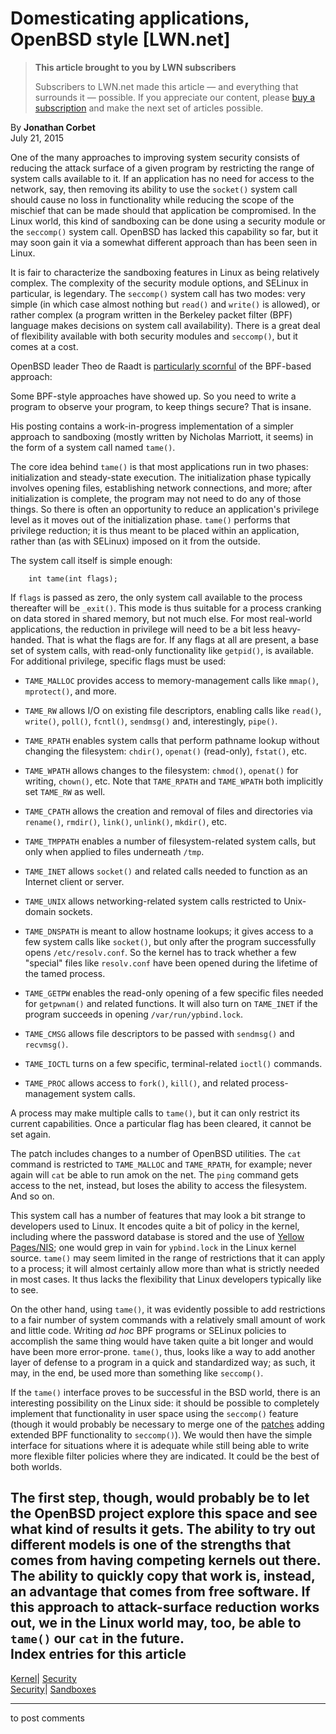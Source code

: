 # Domesticating applications, OpenBSD style [LWN.net]

> **This article brought to you by LWN subscribers**
> 
> Subscribers to LWN.net made this article — and everything that surrounds it — possible. If you appreciate our content, please [buy a subscription](/Promo/nst-nag3/subscribe) and make the next set of articles possible. 

By **Jonathan Corbet**  
July 21, 2015 

One of the many approaches to improving system security consists of reducing the attack surface of a given program by restricting the range of system calls available to it. If an application has no need for access to the network, say, then removing its ability to use the `socket()` system call should cause no loss in functionality while reducing the scope of the mischief that can be made should that application be compromised. In the Linux world, this kind of sandboxing can be done using a security module or the `seccomp()` system call. OpenBSD has lacked this capability so far, but it may soon gain it via a somewhat different approach than has been seen in Linux. 

It is fair to characterize the sandboxing features in Linux as being relatively complex. The complexity of the security module options, and SELinux in particular, is legendary. The `seccomp()` system call has two modes: very simple (in which case almost nothing but `read()` and `write()` is allowed), or rather complex (a program written in the Berkeley packet filter (BPF) language makes decisions on system call availability). There is a great deal of flexibility available with both security modules and `seccomp()`, but it comes at a cost. 

OpenBSD leader Theo de Raadt is [particularly scornful](/Articles/651701/) of the BPF-based approach: 

Some BPF-style approaches have showed up. So you need to write a program to observe your program, to keep things secure? That is insane. 

His posting contains a work-in-progress implementation of a simpler approach to sandboxing (mostly written by Nicholas Marriott, it seems) in the form of a system call named `tame()`. 

The core idea behind `tame()` is that most applications run in two phases: initialization and steady-state execution. The initialization phase typically involves opening files, establishing network connections, and more; after initialization is complete, the program may not need to do any of those things. So there is often an opportunity to reduce an application's privilege level as it moves out of the initialization phase. `tame()` performs that privilege reduction; it is thus meant to be placed within an application, rather than (as with SELinux) imposed on it from the outside. 

The system call itself is simple enough: 
    
    
        int tame(int flags);
    

If `flags` is passed as zero, the only system call available to the process thereafter will be `_exit()`. This mode is thus suitable for a process cranking on data stored in shared memory, but not much else. For most real-world applications, the reduction in privilege will need to be a bit less heavy-handed. That is what the flags are for. If any flags at all are present, a base set of system calls, with read-only functionality like `getpid()`, is available. For additional privilege, specific flags must be used: 

  * `TAME_MALLOC` provides access to memory-management calls like `mmap()`, `mprotect()`, and more. 

  * `TAME_RW` allows I/O on existing file descriptors, enabling calls like `read()`, `write()`, `poll()`, `fcntl()`, `sendmsg()` and, interestingly, `pipe()`. 

  * `TAME_RPATH` enables system calls that perform pathname lookup without changing the filesystem: `chdir()`, `openat()` (read-only), `fstat()`, etc. 

  * `TAME_WPATH` allows changes to the filesystem: `chmod()`, `openat()` for writing, `chown()`, etc. Note that `TAME_RPATH` and `TAME_WPATH` both implicitly set `TAME_RW` as well. 

  * `TAME_CPATH` allows the creation and removal of files and directories via `rename()`, `rmdir()`, `link()`, `unlink()`, `mkdir()`, etc. 

  * `TAME_TMPPATH` enables a number of filesystem-related system calls, but only when applied to files underneath `/tmp`. 

  * `TAME_INET` allows `socket()` and related calls needed to function as an Internet client or server. 

  * `TAME_UNIX` allows networking-related system calls restricted to Unix-domain sockets. 

  * `TAME_DNSPATH` is meant to allow hostname lookups; it gives access to a few system calls like `socket()`, but only after the program successfully opens `/etc/resolv.conf`. So the kernel has to track whether a few "special" files like `resolv.conf` have been opened during the lifetime of the tamed process. 

  * `TAME_GETPW` enables the read-only opening of a few specific files needed for `getpwnam()` and related functions. It will also turn on `TAME_INET` if the program succeeds in opening `/var/run/ypbind.lock`. 

  * `TAME_CMSG` allows file descriptors to be passed with `sendmsg()` and `recvmsg()`. 

  * `TAME_IOCTL` turns on a few specific, terminal-related `ioctl()` commands. 

  * `TAME_PROC` allows access to `fork()`, `kill()`, and related process-management system calls. 




A process may make multiple calls to `tame()`, but it can only restrict its current capabilities. Once a particular flag has been cleared, it cannot be set again. 

The patch includes changes to a number of OpenBSD utilities. The `cat` command is restricted to `TAME_MALLOC` and `TAME_RPATH`, for example; never again will `cat` be able to run amok on the net. The `ping` command gets access to the net, instead, but loses the ability to access the filesystem. And so on. 

This system call has a number of features that may look a bit strange to developers used to Linux. It encodes quite a bit of policy in the kernel, including where the password database is stored and the use of [Yellow Pages/NIS](https://en.wikipedia.org/wiki/Network_Information_Service); one would grep in vain for `ypbind.lock` in the Linux kernel source. `tame()` may seem limited in the range of restrictions that it can apply to a process; it will almost certainly allow more than what is strictly needed in most cases. It thus lacks the flexibility that Linux developers typically like to see. 

On the other hand, using `tame()`, it was evidently possible to add restrictions to a fair number of system commands with a relatively small amount of work and little code. Writing _ad hoc_ BPF programs or SELinux policies to accomplish the same thing would have taken quite a bit longer and would have been more error-prone. `tame()`, thus, looks like a way to add another layer of defense to a program in a quick and standardized way; as such, it may, in the end, be used more than something like `seccomp()`. 

If the `tame()` interface proves to be successful in the BSD world, there is an interesting possibility on the Linux side: it should be possible to completely implement that functionality in user space using the `seccomp()` feature (though it would probably be necessary to merge one of the [patches](/Articles/590436/) adding extended BPF functionality to `seccomp()`). We would then have the simple interface for situations where it is adequate while still being able to write more flexible filter policies where they are indicated. It could be the best of both worlds. 

The first step, though, would probably be to let the OpenBSD project explore this space and see what kind of results it gets. The ability to try out different models is one of the strengths that comes from having competing kernels out there. The ability to quickly copy that work is, instead, an advantage that comes from free software. If this approach to attack-surface reduction works out, we in the Linux world may, too, be able to `tame()` our `cat` in the future.  
Index entries for this article  
---  
[Kernel](/Kernel/Index)| [Security](/Kernel/Index#Security)  
[Security](/Security/Index/)| [Sandboxes](/Security/Index/#Sandboxes)  
  


* * *

to post comments 
